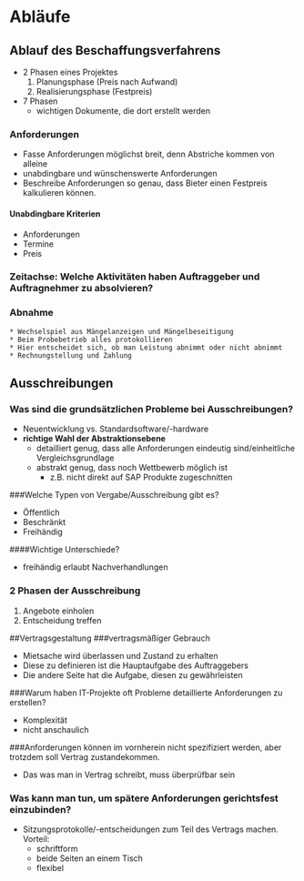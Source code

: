 # Abläufe
## Ablauf des Beschaffungsverfahrens
* 2 Phasen eines Projektes
    1. Planungsphase (Preis nach Aufwand)
    2. Realisierungsphase (Festpreis)
* 7 Phasen
    * wichtigen Dokumente, die dort erstellt werden

### Anforderungen
* Fasse Anforderungen möglichst breit, denn Abstriche kommen von alleine
* unabdingbare und wünschenswerte Anforderungen
* Beschreibe Anforderungen so genau, dass Bieter einen Festpreis kalkulieren können.

#### Unabdingbare Kriterien
* Anforderungen
* Termine
* Preis

### Zeitachse: Welche Aktivitäten haben Auftraggeber und Auftragnehmer zu absolvieren?

### Abnahme
    * Wechselspiel aus Mängelanzeigen und Mängelbeseitigung
    * Beim Probebetrieb alles protokollieren
    * Hier entscheidet sich, ob man Leistung abnimmt oder nicht abnimmt
    * Rechnungstellung und Zahlung

## Ausschreibungen
### Was sind die grundsätzlichen Probleme bei Ausschreibungen?
* Neuentwicklung vs. Standardsoftware/-hardware
* **richtige Wahl der Abstraktionsebene**
    * detailliert genug, dass alle Anforderungen eindeutig sind/einheitliche Vergleichsgrundlage
    * abstrakt genug, dass noch Wettbewerb möglich ist
        * z.B. nicht direkt auf SAP Produkte zugeschnitten

###Welche Typen von Vergabe/Ausschreibung gibt es?
* Öffentlich
* Beschränkt
* Freihändig

####Wichtige Unterschiede?
* freihändig erlaubt Nachverhandlungen

### 2 Phasen der Ausschreibung
1. Angebote einholen
2. Entscheidung treffen

##Vertragsgestaltung
###vertragsmäßiger Gebrauch
* Mietsache wird überlassen und Zustand zu erhalten
* Diese zu definieren ist die Hauptaufgabe des Auftraggebers
* Die andere Seite hat die Aufgabe, diesen zu gewährleisten

###Warum haben IT-Projekte oft Probleme detaillierte Anforderungen zu erstellen?
* Komplexität
* nicht anschaulich

###Anforderungen können im vornherein nicht spezifiziert werden, aber trotzdem soll Vertrag zustandekommen.
* Das was man in Vertrag schreibt, muss überprüfbar sein

### Was kann man tun, um spätere Anforderungen gerichtsfest einzubinden?
* Sitzungsprotokolle/-entscheidungen zum Teil des Vertrags machen. Vorteil: 
    * schriftform
    * beide Seiten an einem Tisch
    * flexibel

